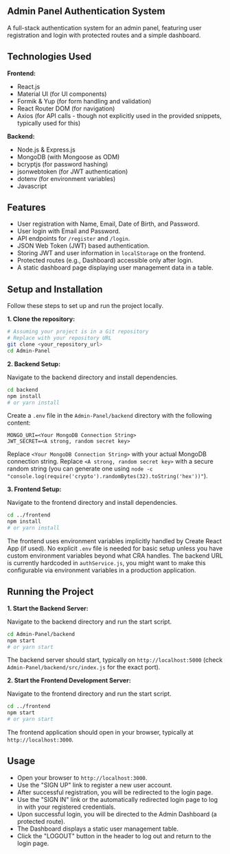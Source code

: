 ## Admin Panel Authentication System

A full-stack authentication system for an admin panel, featuring user registration and login with protected routes and a simple dashboard.

## Technologies Used

**Frontend:**

- React.js
- Material UI (for UI components)
- Formik & Yup (for form handling and validation)
- React Router DOM (for navigation)
- Axios (for API calls - though not explicitly used in the provided snippets, typically used for this)

**Backend:**

- Node.js & Express.js
- MongoDB (with Mongoose as ODM)
- bcryptjs (for password hashing)
- jsonwebtoken (for JWT authentication)
- dotenv (for environment variables)
- Javascript 

## Features

- User registration with Name, Email, Date of Birth, and Password.
- User login with Email and Password.
- API endpoints for `/register` and `/login`.
- JSON Web Token (JWT) based authentication.
- Storing JWT and user information in `localStorage` on the frontend.
- Protected routes (e.g., Dashboard) accessible only after login.
- A static dashboard page displaying user management data in a table.

## Setup and Installation

Follow these steps to set up and run the project locally.

**1. Clone the repository:**

```bash
# Assuming your project is in a Git repository
# Replace with your repository URL
git clone <your_repository_url>
cd Admin-Panel
```

**2. Backend Setup:**

Navigate to the backend directory and install dependencies.

```bash
cd backend
npm install
# or yarn install
```

Create a `.env` file in the `Admin-Panel/backend` directory with the following content:

```env
MONGO_URI=<Your MongoDB Connection String>
JWT_SECRET=<A strong, random secret key>
```

Replace `<Your MongoDB Connection String>` with your actual MongoDB connection string.
Replace `<A strong, random secret key>` with a secure random string (you can generate one using `node -c "console.log(require('crypto').randomBytes(32).toString('hex'))"`).

**3. Frontend Setup:**

Navigate to the frontend directory and install dependencies.

```bash
cd ../frontend
npm install
# or yarn install
```

The frontend uses environment variables implicitly handled by Create React App (if used). No explicit `.env` file is needed for basic setup unless you have custom environment variables beyond what CRA handles. The backend URL is currently hardcoded in `authService.js`, you might want to make this configurable via environment variables in a production application.

## Running the Project

**1. Start the Backend Server:**

Navigate to the backend directory and run the start script.

```bash
cd Admin-Panel/backend
npm start
# or yarn start
```

The backend server should start, typically on `http://localhost:5000` (check `Admin-Panel/backend/src/index.js` for the exact port).

**2. Start the Frontend Development Server:**

Navigate to the frontend directory and run the start script.

```bash
cd ../frontend
npm start
# or yarn start
```

The frontend application should open in your browser, typically at `http://localhost:3000`.

## Usage

- Open your browser to `http://localhost:3000`.
- Use the "SIGN UP" link to register a new user account.
- After successful registration, you will be redirected to the login page.
- Use the "SIGN IN" link or the automatically redirected login page to log in with your registered credentials.
- Upon successful login, you will be directed to the Admin Dashboard (a protected route).
- The Dashboard displays a static user management table.
- Click the "LOGOUT" button in the header to log out and return to the login page.
